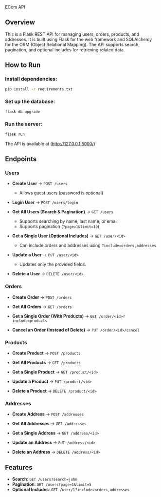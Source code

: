 ECom API
## Overview

This is a Flask REST API for managing users, orders, products, and addresses. It is built using Flask for the web framework and SQLAlchemy for the ORM (Object Relational Mapping). The API supports search, pagination, and optional includes for retrieving related data.

## How to Run

### Install dependencies:

```bash
pip install -r requirements.txt
```

### Set up the database:

```bash
flask db upgrade
```

### Run the server:

```bash
flask run
```

The API is available at (http://127.0.0.1:5000/)

## Endpoints

### Users

- **Create User** → `POST /users`
    - Allows guest users (password is optional)

- **Login User** → `POST /users/login`

- **Get All Users (Search & Pagination)** → `GET /users`
    - Supports searching by name, last name, or email
    - Supports pagination (`?page=1&limit=10`)

- **Get a Single User (Optional Includes)** → `GET /user/<id>`
    - Can include orders and addresses using `?include=orders,addresses`

- **Update a User** → `PUT /user/<id>`
    - Updates only the provided fields.

- **Delete a User** → `DELETE /user/<id>`

### Orders

- **Create Order** → `POST /orders`

- **Get All Orders** → `GET /orders`

- **Get a Single Order (With Products)** → `GET /order/<id>?include=products`

- **Cancel an Order (Instead of Delete)** → `PUT /order/<id>/cancel`

### Products

- **Create Product** → `POST /products`

- **Get All Products** → `GET /products`

- **Get a Single Product** → `GET /product/<id>`

- **Update a Product** → `PUT /product/<id>`

- **Delete a Product** → `DELETE /product/<id>`

### Addresses

- **Create Address** → `POST /addresses`

- **Get All Addresses** → `GET /addresses`

- **Get a Single Address** → `GET /address/<id>`

- **Update an Address** → `PUT /address/<id>`

- **Delete an Address** → `DELETE /address/<id>`

## Features

- **Search**: `GET /users?search=john`
- **Pagination**: `GET /users?page=1&limit=5`
- **Optional Includes**: `GET /user/1?include=orders,addresses`